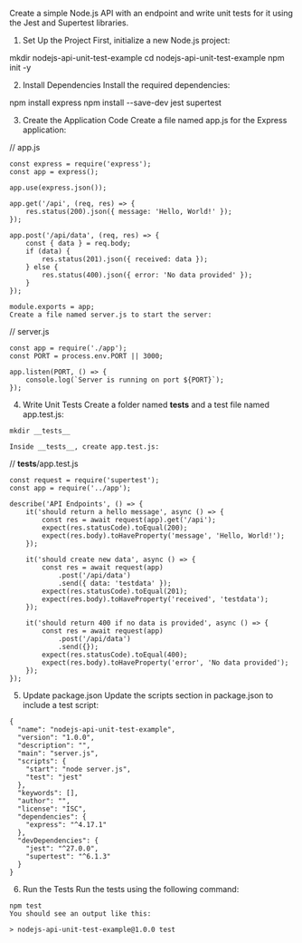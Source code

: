 Create a simple Node.js API with an endpoint and write unit tests for it using the Jest and Supertest libraries.

1. Set Up the Project
First, initialize a new Node.js project:


mkdir nodejs-api-unit-test-example
cd nodejs-api-unit-test-example
npm init -y

2. Install Dependencies
Install the required dependencies:

npm install express
npm install --save-dev jest supertest

3. Create the Application Code
Create a file named app.js for the Express application:

// app.js
```
const express = require('express');
const app = express();

app.use(express.json());

app.get('/api', (req, res) => {
    res.status(200).json({ message: 'Hello, World!' });
});

app.post('/api/data', (req, res) => {
    const { data } = req.body;
    if (data) {
        res.status(201).json({ received: data });
    } else {
        res.status(400).json({ error: 'No data provided' });
    }
});

module.exports = app;
Create a file named server.js to start the server:
```

// server.js
```
const app = require('./app');
const PORT = process.env.PORT || 3000;

app.listen(PORT, () => {
    console.log(`Server is running on port ${PORT}`);
});
```

4. Write Unit Tests
Create a folder named __tests__ and a test file named app.test.js:
```
mkdir __tests__

Inside __tests__, create app.test.js:
```

// __tests__/app.test.js
```
const request = require('supertest');
const app = require('../app');

describe('API Endpoints', () => {
    it('should return a hello message', async () => {
        const res = await request(app).get('/api');
        expect(res.statusCode).toEqual(200);
        expect(res.body).toHaveProperty('message', 'Hello, World!');
    });

    it('should create new data', async () => {
        const res = await request(app)
            .post('/api/data')
            .send({ data: 'testdata' });
        expect(res.statusCode).toEqual(201);
        expect(res.body).toHaveProperty('received', 'testdata');
    });

    it('should return 400 if no data is provided', async () => {
        const res = await request(app)
            .post('/api/data')
            .send({});
        expect(res.statusCode).toEqual(400);
        expect(res.body).toHaveProperty('error', 'No data provided');
    });
});
```

5. Update package.json
Update the scripts section in package.json to include a test script:
```
{
  "name": "nodejs-api-unit-test-example",
  "version": "1.0.0",
  "description": "",
  "main": "server.js",
  "scripts": {
    "start": "node server.js",
    "test": "jest"
  },
  "keywords": [],
  "author": "",
  "license": "ISC",
  "dependencies": {
    "express": "^4.17.1"
  },
  "devDependencies": {
    "jest": "^27.0.0",
    "supertest": "^6.1.3"
  }
}
```
6. Run the Tests
Run the tests using the following command:
```
npm test
You should see an output like this:

> nodejs-api-unit-test-example@1.0.0 test
```
